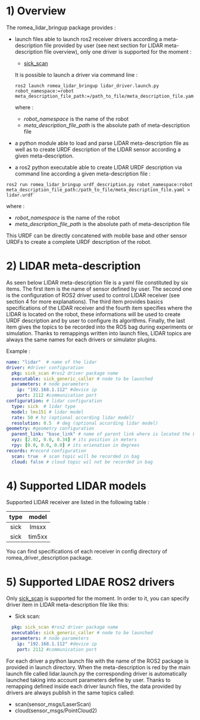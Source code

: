 # 1) Overview #

The romea_lidar_bringup package provides  : 

 - launch files able to launch ros2 receiver drivers according a meta-description file provided by user (see next section for LIDAR meta-description file overview), only one driver is supported for the moment :

   - [sick_scan](https://github.com/SICKAG/sick_scan_xd)

   It is possible to launch a driver via command line : 

    ```console
    ros2 launch romea_lidar_bringup lidar_driver.launch.py robot_namespace:=robot meta_description_file_path:=/path_to_file/meta_description_file.yaml
    ```

   where :

   - *robot_namespace* is the name of the robot 
   - *meta_description_file_path* is the absolute path of meta-description file    

 - a python module able to load and parse LIDAR meta-description file as well as to create URDF description of the LIDAR sensor according a given meta-description.

 - a ros2 python executable able to create LIDAR URDF description via command line according a given meta-description file  :

  ```console
  ros2 run romea_lidar_bringup urdf_description.py robot_namespace:robot meta_description_file_path:/path_to_file/meta_description_file.yaml > lidar.urdf`
  ```

   where :

   - *robot_namespace* is the name of the robot 
   - *meta_description_file_path* is the absolute path of meta-description file    

   This URDF  can be directly concatened with mobile base and other sensor URDFs to create a complete URDF description of the robot.  

   



# 2) LIDAR meta-description #

As seen below LIDAR meta-description file is a yaml file constituted by six items. The first item is the name of sensor defined by user. The second one is the configuration of ROS2 driver used to control LIDAR receiver (see section 4 for more explanations). The third item provides basics specifications of the LIDAR receiver and the fourth item specifies where the LIDAR is located on the robot, these informations will be used to create URDF description and by user to configure its algorithms.  Finally, the last item gives the topics to be recorded into the ROS bag during experiments or simulation. Thanks to remappings written into launch files, LIDAR topics are always the same names for each drivers or simulator plugins.       

Example :
```yaml
name: "lidar"  # name of the lidar
driver: #driver configuration
  pkg: sick_scan #ros2 driver package name
  executable: sick_generic_caller # node to be launched
  parameters: # node parameters
  	ip: "192.168.1.112" #device ip
  	port: 2112 #communication port
configuration: # lidar configuration
  type: sick  # lidar type
  model: lms151 # lidar model
  rate: 50 # hz (optional according lidar model)
  resolution: 0.5  # deg (optional according lidar model)
geometry: #geometry configuration
  parent_link: "base_link" # name of parent link where is located the LIDAR senor
  xyz: [2.02, 0.0, 0.34] # its position in meters
  rpy: [0.0, 0.0, 0.0] # its orienation in degrees
records: #record configuration
  scan: true  # scan topic will be recorded in bag
  cloud: false # cloud topic wil not be recorded in bag
```

# 4) Supported LIDAR models

Supported LIDAR receiver are listed in the following table :

|  type  |   model    |
| :----: | :--------: |
| sick   |  lmsxx     |
| sick   |  tim5xx    |

You can find specifications of each receiver in config directory of romea_driver_description package.

# 5) Supported LIDAE ROS2 drivers

Only [sick_scan](https://github.com/SICKAG/sick_scan_xd) is supported for the moment. In order to it, you can specify driver item in LIDAR meta-description file like this:

- Sick scan:

```yaml
  pkg: sick_scan #ros2 driver package name
  executable: sick_generic_caller # node to be launched
  parameters: # node parameters
  	ip: "192.168.1.112" #device ip
  	port: 2112 #communication port

```

For each driver a python launch file with the name of the ROS2 package is provided in launch directory. When the meta-description is red by the main launch file called lidar.launch.py the corresponding driver is automatically launched taking into account parameters define by user. Thanks to remapping defined inside each driver launch files, the data provided by drivers are always publish in the same topics called:

- scan(sensor_msgs/LaserScan)
- cloud(sensor_msgs/PointCloud2)
